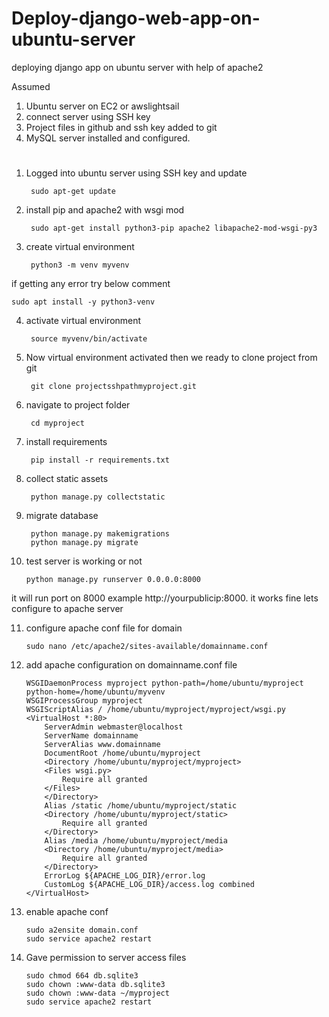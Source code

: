 # Deploy-django-web-app-on-ubuntu-server
deploying django app on ubuntu server with help of apache2

Assumed

1. Ubuntu server on EC2 or awslightsail
2. connect server using SSH key
3. Project files in github and ssh key added to git
4. MySQL server installed and configured.

#

1. Logged into ubuntu server using SSH key and update

		sudo apt-get update
		
2. install pip and apache2 with wsgi mod

		sudo apt-get install python3-pip apache2 libapache2-mod-wsgi-py3
		
3. create virtual environment 

		python3 -m venv myvenv
		
if getting any error try below comment

	sudo apt install -y python3-venv
		
4. activate virtual environment

		source myvenv/bin/activate

5. Now virtual environment activated then we ready to clone project from git

		git clone projectsshpathmyproject.git
		
6. navigate to project folder

		cd myproject
		
7. install requirements

		pip install -r requirements.txt
		
8. collect static assets

		python manage.py collectstatic
		
9. migrate database

		python manage.py makemigrations
		python manage.py migrate
		
10. test server is working or not

		python manage.py runserver 0.0.0.0:8000
		
it will run port on 8000 example http://yourpublicip:8000. it works fine lets configure to apache server

11. configure apache conf file for domain

		sudo nano /etc/apache2/sites-available/domainname.conf

12. add apache configuration on domainname.conf file

		WSGIDaemonProcess myproject python-path=/home/ubuntu/myproject python-home=/home/ubuntu/myvenv
		WSGIProcessGroup myproject
		WSGIScriptAlias / /home/ubuntu/myproject/myproject/wsgi.py
		<VirtualHost *:80>
			ServerAdmin webmaster@localhost
    		ServerName domainname
    		ServerAlias www.domainname
    		DocumentRoot /home/ubuntu/myproject
   			<Directory /home/ubuntu/myproject/myproject>
 			<Files wsgi.py>
 				Require all granted
 			</Files>
  			</Directory>
 			Alias /static /home/ubuntu/myproject/static
  			<Directory /home/ubuntu/myproject/static>
        		Require all granted
   			</Directory>
			Alias /media /home/ubuntu/myproject/media
  			<Directory /home/ubuntu/myproject/media>
        		Require all granted
   			</Directory>
    		ErrorLog ${APACHE_LOG_DIR}/error.log
    		CustomLog ${APACHE_LOG_DIR}/access.log combined
		</VirtualHost>

14. enable apache conf 

		sudo a2ensite domain.conf
		sudo service apache2 restart
		
13. Gave permission to server access files

		sudo chmod 664 db.sqlite3
		sudo chown :www-data db.sqlite3
		sudo chown :www-data ~/myproject
		sudo service apache2 restart
    
		
		
 
 
 


	
